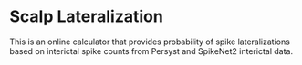 # Scalp Lateralization

This is an online calculator that provides probability of spike lateralizations based on interictal spike counts from Persyst and SpikeNet2 interictal data. 
